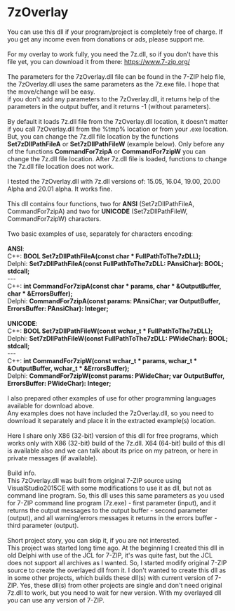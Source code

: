 # 7zOverlay

You can use this dll if your program/project is completely free of charge. If you get any income even from donations or ads, please support me.<br>
<br>
For my overlay to work fully, you need the 7z.dll, so if you don't have this file yet, you can download it from there: <a href=https://www.7-zip.org/>https://www.7-zip.org/</a><br>
<br>
The parameters for the 7zOverlay.dll file can be found in the 7-ZIP help file, the 7zOverlay.dll uses the same parameters as the 7z.exe file. I hope that the move/change will be easy.<br>
if you don't add any parameters to the 7zOverlay.dll, it returns help of the parameters in the output buffer, and it returns -1 (without parameters).<br>
<br>
By default it loads 7z.dll file from the 7zOverlay.dll location, it doesn't matter if you call 7zOverlay.dll from the %tmp% location or from your .exe location. But, you can change the 7z.dll file location by the functions <b>Set7zDllPathFileA</b> or <b>Set7zDllPathFileW</b> (example below). Only before any of the functions <b>CommandFor7zipA</b> or <b>CommandFor7zipW</b> you can change the 7z.dll file location. After 7z.dll file is loaded, functions to change the 7z.dll file location does not work.<br>
<br>
I tested the 7zOverlay.dll with 7z.dll versions of: 15.05, 16.04, 19.00, 20.00 Alpha and 20.01 alpha. It works fine.<br>
<br>
This dll contains four functions, two for <b>ANSI</b> (Set7zDllPathFileA, CommandFor7zipA) and two for <b>UNICODE</b> (Set7zDllPathFileW, CommandFor7zipW) characters.<br>
<br>
Two basic examples of use, separately for characters encoding:<br>
<br>
<b>ANSI</b>:<br>
C++: <b>BOOL Set7zDllPathFileA(const char * FullPathToThe7zDLL);</b><br>
Delphi: <b>Set7zDllPathFileA(const FullPathToThe7zDLL: PAnsiChar): BOOL; stdcall;</b><br>
---<br>
C++: <b>int CommandFor7zipA(const char * params, char * &OutputBuffer, char * &ErrorsBuffer);</b><br>
Delphi: <b>CommandFor7zipA(const params: PAnsiChar; var OutputBuffer, ErrorsBuffer: PAnsiChar): Integer;</b><br>
<br>
<b>UNICODE</b>:<br>
C++: <b>BOOL Set7zDllPathFileW(const wchar_t * FullPathToThe7zDLL);</b><br>
Delphi: <b>Set7zDllPathFileW(const FullPathToThe7zDLL: PWideChar): BOOL; stdcall;</b><br>
---<br>
C++: <b>int CommandFor7zipW(const wchar_t * params, wchar_t * &OutputBuffer, wchar_t * &ErrorsBuffer);</b><br>
Delphi: <b>CommandFor7zipW(const params: PWideChar; var OutputBuffer, ErrorsBuffer: PWideChar): Integer;</b><br>
<br>
I also prepared other examples of use for other programming languages available for download above.<br>
Any examples does not have included the 7zOverlay.dll, so you need to download it separately and place it in the extracted example(s) location.<br>
<br>
Here I share only X86 (32-bit) version of this dll for free programs, which works only with X86 (32-bit) build of the 7z.dll. X64 (64-bit) build of this dll is available also and we can talk about its price on my patreon, or here in private messages (if available).<br>
<br>
Build info.<br>
This 7zOverlay.dll was built from original 7-ZIP source using VisualStudio2015CE with some modifications to use it as dll, but not as command line program. So, this dll uses this same parameters as you used for 7-ZIP command line program (7z.exe) - first parameter (input), and it returns the output messages to the output buffer - second parameter (output), and all warning/errors messages it returns in the errors buffer - third parameter (output).<br>
<br>
Short project story, you can skip it, if you are not interested.<br>
This project was started long time ago. At the beginning I created this dll in old Delphi with use of the JCL for 7-ZIP, it's was quite fast, but the JCL does not support all archives as I wanted. So, I started modify original 7-ZIP source to create the overlayed dll from it. I don't wanted to create this dll as in some other projects, which builds these dll(s) with current version of 7-ZIP. Yes, these dll(s) from other projects are single and don't need original 7z.dll to work, but you need to wait for new version. With my overlayed dll you can use any version of 7-ZIP.<br>
